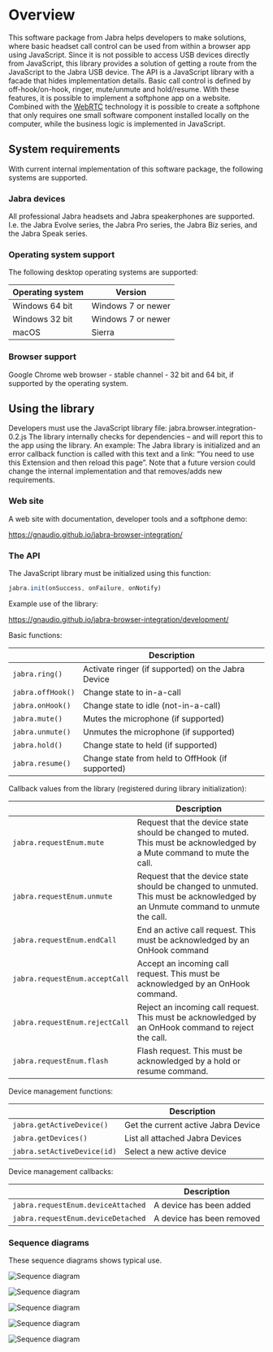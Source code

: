 # Overview
This software package from Jabra helps developers to make solutions, where basic headset call control can be used from within a browser app using JavaScript. Since it is not possible to access USB devices directly from JavaScript, this library provides a solution of getting a route from the JavaScript to the Jabra USB device. The API is a JavaScript library with a facade that hides implementation details. Basic call control is defined by off-hook/on-hook, ringer, mute/unmute and hold/resume. With these features, it is possible to implement a softphone app on a website. Combined with the [WebRTC](https://en.wikipedia.org/wiki/WebRTC) technology it is possible to create a softphone that only requires one small software component installed locally on the computer, while the business logic is implemented in JavaScript.

## System requirements
With current internal implementation of this software package, the following systems are supported. 

### Jabra devices
All professional Jabra headsets and Jabra speakerphones are supported. I.e. the Jabra Evolve series, the Jabra Pro series, the Jabra Biz series, and the Jabra Speak series.

### Operating system support
The following desktop operating systems are supported:

| Operating system  | Version            | 
| ----------------- | ------------------ | 
| Windows 64 bit    | Windows 7 or newer | 
| Windows 32 bit    | Windows 7 or newer | 
| macOS             | Sierra             | 

### Browser support
Google Chrome web browser - stable channel - 32 bit and 64 bit, if supported by the operating system. 

## Using the library 
Developers must use the JavaScript library file: jabra.browser.integration-0.2.js 
The library internally checks for dependencies – and will report this to the app using the library. An example: The Jabra library is initialized and an error callback function is called with this text and a link: “You need to use this Extension and then reload this page”. Note that a future version could change the internal implementation and that removes/adds new requirements. 

### Web site
A web site with documentation, developer tools and a softphone demo: 

https://gnaudio.github.io/jabra-browser-integration/

### The API
The JavaScript library must be initialized using this function: 
```javascript
jabra.init(onSuccess, onFailure, onNotify) 
```
Example use of the library:

https://gnaudio.github.io/jabra-browser-integration/development/

Basic functions: 

|           | Description        | 
| ----------------- |------------------| 
| ` jabra.ring() `    | Activate ringer (if supported) on the Jabra Device  | 
| ` jabra.offHook() `    | Change state to in-a-call   | 
| ` jabra.onHook() `    | Change state to idle (not-in-a-call)  | 
| ` jabra.mute() `    | Mutes the microphone (if supported)   | 
| ` jabra.unmute() `    | Unmutes the microphone (if supported)   | 
| ` jabra.hold() `    | Change state to held (if supported)   | 
| ` jabra.resume() `    | Change state from held to OffHook (if supported)   |

Callback values from the library (registered during library initialization):

|           | Description        | 
| ----------------- |------------------| 
| ` jabra.requestEnum.mute `    | Request that the device state should be changed to muted. This must be acknowledged by a Mute command to mute the call.  | 
| ` jabra.requestEnum.unmute `    | Request that the device state should be changed to unmuted. This must be acknowledged by an Unmute command to unmute the call.    | 
| ` jabra.requestEnum.endCall `    | End an active call request. This must be acknowledged by an OnHook command   | 
| ` jabra.requestEnum.acceptCall `    | Accept an incoming call request. This must be acknowledged by an OnHook command.    | 
| ` jabra.requestEnum.rejectCall `    | Reject an incoming call request. This must be acknowledged by an OnHook command to reject the call.   | 
| ` jabra.requestEnum.flash `    | Flash request. This must be acknowledged by a hold or resume command.    |

Device management functions:

|           | Description        | 
| ----------------- |------------------| 
| ` jabra.getActiveDevice() `    | Get the current active Jabra Device   | 
| ` jabra.getDevices() `    | List all attached Jabra Devices   | 
| ` jabra.setActiveDevice(id) `    | Select a new active device  | 

Device management callbacks: 

|           | Description        | 
| ----------------- |------------------| 
| ` jabra.requestEnum.deviceAttached `    | A device has been added   | 
| ` jabra.requestEnum.deviceDetached `    | A device has been removed    | 

### Sequence diagrams
These sequence diagrams shows typical use.

![Sequence diagram](https://raw.githubusercontent.com/gnaudio/jabra-browser-integration/master/docs/outgoing-call-then-end-call.png)

![Sequence diagram](https://raw.githubusercontent.com/gnaudio/jabra-browser-integration/master/docs/incoming-call-then-accept-on-device-then-end-call.png)

![Sequence diagram](https://raw.githubusercontent.com/gnaudio/jabra-browser-integration/master/docs/incoming-call-then-user-rejects.png)

![Sequence diagram](https://raw.githubusercontent.com/gnaudio/jabra-browser-integration/master/docs/mute-unmute-from-device.png)

![Sequence diagram](https://raw.githubusercontent.com/gnaudio/jabra-browser-integration/master/docs/hold-resume-from-device.png)

